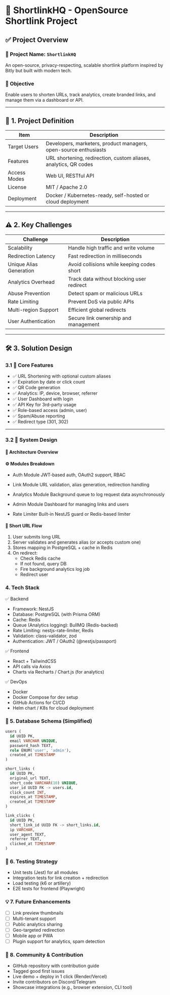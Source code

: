 # 🚀 ShortlinkHQ - OpenSource Shortlink Project

## ✅ Project Overview

### 🔹 Project Name: `ShortlinkHQ`
An open-source, privacy-respecting, scalable shortlink platform inspired by Bitly but built with modern tech.

### 🔹 Objective
Enable users to shorten URLs, track analytics, create branded links, and manage them via a dashboard or API.

---

## 📌 1. Project Definition

| Item             | Description                                                           |
|------------------|-----------------------------------------------------------------------|
| Target Users     | Developers, marketers, product managers, open-source enthusiasts      |
| Features         | URL shortening, redirection, custom aliases, analytics, QR codes      |
| Access Modes     | Web UI, RESTful API                                                   |
| License          | MIT / Apache 2.0                                                      |
| Deployment       | Docker / Kubernetes-ready, self-hosted or cloud deployment            |

---

## ⚠️ 2. Key Challenges

| Challenge                     | Description                                               |
|------------------------------|-----------------------------------------------------------|
| Scalability                  | Handle high traffic and write volume                      |
| Redirection Latency          | Fast redirection in milliseconds                          |
| Unique Alias Generation      | Avoid collisions while keeping codes short                |
| Analytics Overhead           | Track data without blocking user redirect                 |
| Abuse Prevention             | Detect spam or malicious URLs                             |
| Rate Limiting                | Prevent DoS via public APIs                               |
| Multi-region Support         | Efficient global redirects                                |
| User Authentication          | Secure link ownership and management                      |

---

## 🛠️ 3. Solution Design

### 3.1 🔧 Core Features

- ✅ URL Shortening with optional custom aliases
- ✅ Expiration by date or click count
- ✅ QR Code generation
- ✅ Analytics: IP, device, browser, referrer
- ✅ User Dashboard with login
- ✅ API Key for 3rd-party usage
- ✅ Role-based access (admin, user)
- ✅ Spam/Abuse reporting
- ✅ Redirect type (301, 302)

---

### 3.2 🧠 System Design

#### 🔷 Architecture Overview


#### ⚙️ Modules Breakdown

- Auth Module
  JWT-based auth, OAuth2 support, RBAC

- Link Module
  URL validation, alias generation, redirection handling

- Analytics Module
  Background queue to log request data asynchronously

- Admin Module
  Dashboard for managing links and users

- Rate Limiter
  Built-in NestJS guard or Redis-based limiter

#### 🔗 Short URL Flow

1. User submits long URL
2. Server validates and generates alias (or accepts custom one)
3. Stores mapping in PostgreSQL + cache in Redis
4. On redirect:
   - Check Redis cache
   - If not found, query DB
   - Fire background analytics log job
   - Redirect user

### 4. Tech Stack

✅ Backend
- Framework: NestJS
- Database: PostgreSQL (with Prisma ORM)
- Cache: Redis
- Queue (Analytics logging): BullMQ (Redis-backed)
- Rate Limiting: nestjs-rate-limiter, Redis
- Validation: class-validator, zod
- Authentication: JWT / OAuth2 (@nestjs/passport)

✅ Frontend
- React + TailwindCSS
- API calls via Axios
- Charts via Recharts / Chart.js (for analytics)

✅ DevOps
- Docker
- Docker Compose for dev setup
- GitHub Actions for CI/CD
- Helm chart / K8s for cloud deployment

### 📄 5. Database Schema (Simplified)

```sql
users (
  id UUID PK,
  email VARCHAR UNIQUE,
  password_hash TEXT,
  role ENUM('user', 'admin'),
  created_at TIMESTAMP
)

short_links (
  id UUID PK,
  original_url TEXT,
  short_code VARCHAR(10) UNIQUE,
  user_id UUID FK -> users.id,
  click_count INT,
  expires_at TIMESTAMP,
  created_at TIMESTAMP
)

link_clicks (
  id UUID PK,
  short_link_id UUID FK -> short_links.id,
  ip VARCHAR,
  user_agent TEXT,
  referrer TEXT,
  clicked_at TIMESTAMP
)
```

### 🧪 6. Testing Strategy

- Unit tests (Jest) for all modules
- Integration tests for link creation + redirection
- Load testing (k6 or artillery)
- E2E tests for frontend (Playwright)

### 💡 7. Future Enhancements

- [ ] Link preview thumbnails
- [ ] Multi-tenant support
- [ ] Public analytics sharing
- [ ] Geo-targeted redirection
- [ ] Mobile app or PWA
- [ ] Plugin support for analytics, spam detection

### 📢 8. Community & Contribution

- GitHub repository with contribution guide
- Tagged good first issues
- Live demo + deploy in 1 click (Render/Vercel)
- Invite contributors on Discord/Telegram
- Showcase integrations (e.g., browser extension, CLI tool)

